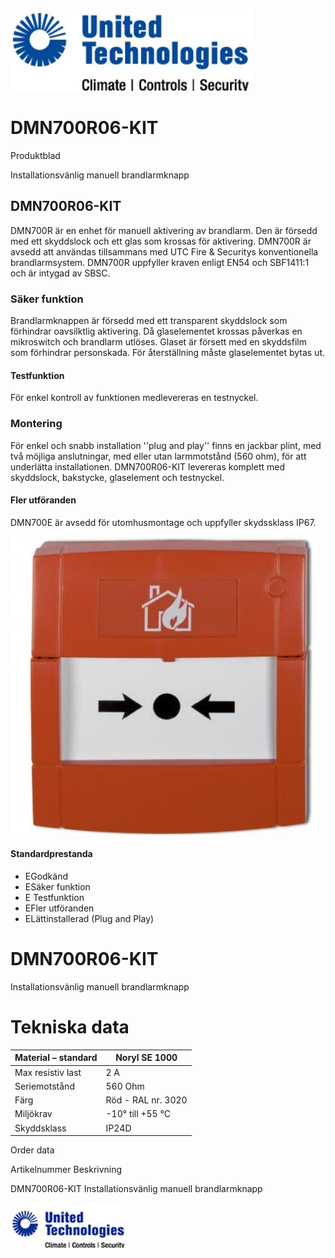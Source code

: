 ![](_page_0_Picture_0.jpeg)

# DMN700R06-KIT

Produktblad

Installationsvänlig manuell brandlarmknapp

## DMN700R06-KIT

DMN700R är en enhet för manuell aktivering av brandlarm. Den är försedd med ett skyddslock och ett glas som krossas för aktivering. DMN700R är avsedd att användas tillsammans med UTC Fire & Securitys konventionella brandlarmsystem. DMN700R uppfyller kraven enligt EN54 och SBF1411:1 och är intygad av SBSC.

### Säker funktion

Brandlarmknappen är försedd med ett transparent skyddslock som förhindrar oavsilktlig aktivering. Då glaselementet krossas påverkas en mikroswitch och brandlarm utlöses. Glaset är försett med en skyddsfilm som förhindrar personskada. För återställning måste glaselementet bytas ut.

#### Testfunktion

För enkel kontroll av funktionen medlevereras en testnyckel.

### Montering

För enkel och snabb installation ''plug and play'' finns en jackbar plint, med två möjliga anslutningar, med eller utan larmmotstånd (560 ohm), för att underlätta installationen. DMN700R06-KIT levereras komplett med skyddslock, bakstycke, glaselement och testnyckel.

#### Fler utföranden

DMN700E är avsedd för utomhusmontage och uppfyller skydssklass IP67.

![](_page_0_Picture_13.jpeg)

#### Standardprestanda

- EGodkänd
- ESäker funktion
- E Testfunktion
- EFler utföranden
- ELättinstallerad (Plug and Play)

# DMN700R06-KIT

Installationsvänlig manuell brandlarmknapp

# Tekniska data

| Material – standard | Noryl SE 1000      |
|---------------------|--------------------|
| Max resistiv last   | 2 A                |
| Seriemotstånd       | 560 Ohm            |
| Färg                | Röd - RAL nr. 3020 |
| Miljökrav           | -10° till +55 °C   |
| Skyddsklass         | IP24D              |

Order data

Artikelnummer Beskrivning

DMN700R06-KIT Installationsvänlig manuell brandlarmknapp

![](_page_1_Picture_8.jpeg)